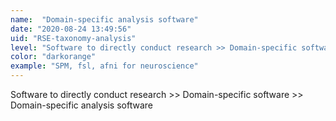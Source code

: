 ```yaml
---
name:  "Domain-specific analysis software"
date: "2020-08-24 13:49:56"
uid: "RSE-taxonomy-analysis"
level: "Software to directly conduct research >> Domain-specific software >> Domain-specific analysis software"
color: "darkorange"
example: "SPM, fsl, afni for neuroscience" 
---
```


Software to directly conduct research >> Domain-specific software >> Domain-specific analysis software